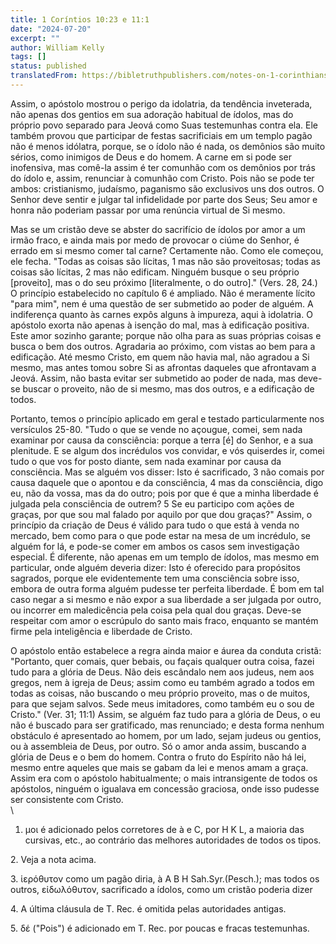 ```yaml
---
title: 1 Coríntios 10:23 e 11:1
date: "2024-07-20"
excerpt: ""
author: William Kelly
tags: []
status: published
translatedFrom: https://bibletruthpublishers.com/notes-on-1-corinthians-10-23-and-11-1/william-kelly-wk/w-kelly/lac143256-lub-16164-5
---
```


Assim, o apóstolo mostrou o perigo da idolatria, da tendência
inveterada, não apenas dos gentios em sua adoração habitual de ídolos,
mas do próprio povo separado para Jeová como Suas testemunhas contra
ela. Ele também provou que participar de festas sacrificiais em um
templo pagão não é menos idólatra, porque, se o ídolo não é nada, os
demônios são muito sérios, como inimigos de Deus e do homem. A carne em
si pode ser inofensiva, mas comê-la assim é ter comunhão com os demônios
por trás do ídolo e, assim, renunciar à comunhão com Cristo. Pois não se
pode ter ambos: cristianismo, judaísmo, paganismo são exclusivos uns dos
outros. O Senhor deve sentir e julgar tal infidelidade por parte dos
Seus; Seu amor e honra não poderiam passar por uma renúncia virtual de
Si mesmo.

Mas se um cristão deve se abster do sacrifício de ídolos por amor a um
irmão fraco, e ainda mais por medo de provocar o ciúme do Senhor, é
errado em si mesmo comer tal carne? Certamente não. Como ele começou,
ele fecha. "Todas as coisas são lícitas, 1 mas não são proveitosas;
todas as coisas são lícitas, 2 mas não edificam. Ninguém busque o seu
próprio \[proveito\], mas o do seu próximo \[literalmente, o do
outro\]." (Vers. 28, 24.) O princípio estabelecido no capítulo 6 é
ampliado. Não é meramente lícito "para mim", nem é uma questão de ser
submetido ao poder de alguém. A indiferença quanto às carnes expôs
alguns à impureza, aqui à idolatria. O apóstolo exorta não apenas à
isenção do mal, mas à edificação positiva. Este amor sozinho garante;
porque não olha para as suas próprias coisas e busca o bem dos outros.
Agradaria ao próximo, com vistas ao bem para a edificação. Até mesmo
Cristo, em quem não havia mal, não agradou a Si mesmo, mas antes tomou
sobre Si as afrontas daqueles que afrontavam a Jeová. Assim, não basta
evitar ser submetido ao poder de nada, mas deve-se buscar o proveito,
não de si mesmo, mas dos outros, e a edificação de todos.

Portanto, temos o princípio aplicado em geral e testado particularmente
nos versículos 25-80. "Tudo o que se vende no açougue, comei, sem nada
examinar por causa da consciência: porque a terra \[é\] do Senhor, e a
sua plenitude. E se algum dos incrédulos vos convidar, e vós quiserdes
ir, comei tudo o que vos for posto diante, sem nada examinar por causa
da consciência. Mas se alguém vos disser: Isto é sacrificado, 3 não
comais por causa daquele que o apontou e da consciência, 4 mas da
consciência, digo eu, não da vossa, mas da do outro; pois por que é que
a minha liberdade é julgada pela consciência de outrem? 5 Se eu
participo com ações de graças, por que sou mal falado por aquilo por que
dou graças?" Assim, o princípio da criação de Deus é válido para tudo o
que está à venda no mercado, bem como para o que pode estar na mesa de
um incrédulo, se alguém for lá, e pode-se comer em ambos os casos sem
investigação especial. É diferente, não apenas em um templo de ídolos,
mas mesmo em particular, onde alguém deveria dizer: Isto é oferecido
para propósitos sagrados, porque ele evidentemente tem uma consciência
sobre isso, embora de outra forma alguém pudesse ter perfeita liberdade.
É bom em tal caso negar a si mesmo e não expor a sua liberdade a ser
julgada por outro, ou incorrer em maledicência pela coisa pela qual dou
graças. Deve-se respeitar com amor o escrúpulo do santo mais fraco,
enquanto se mantém firme pela inteligência e liberdade de Cristo.

O apóstolo então estabelece a regra ainda maior e áurea da conduta
cristã: "Portanto, quer comais, quer bebais, ou façais qualquer outra
coisa, fazei tudo para a glória de Deus. Não deis escândalo nem aos
judeus, nem aos gregos, nem à igreja de Deus; assim como eu também
agrado a todos em todas as coisas, não buscando o meu próprio proveito,
mas o de muitos, para que sejam salvos. Sede meus imitadores, como
também eu o sou de Cristo." (Ver. 31; 11:1) Assim, se alguém faz tudo
para a glória de Deus, o eu não é buscado para ser gratificado, mas
renunciado; e desta forma nenhum obstáculo é apresentado ao homem, por
um lado, sejam judeus ou gentios, ou à assembleia de Deus, por outro. Só
o amor anda assim, buscando a glória de Deus e o bem do homem. Contra o
fruto do Espírito não há lei, mesmo entre aqueles que mais se gabam da
lei e menos amam a graça. Assim era com o apóstolo habitualmente; o mais
intransigente de todos os apóstolos, ninguém o igualava em concessão
graciosa, onde isso pudesse ser consistente com Cristo.\
\

1. μοι é adicionado pelos corretores de à e C, por Η Κ L, a maioria das
   cursivas, etc., ao contrário das melhores autoridades de todos os tipos.

2\. Veja a nota acima.

3\. ἱερόθυτον como um pagão diria, à Α Β Η Sah.Syr.(Pesch.); mas todos
os outros, εἰδωλόθυτον, sacrificado a ídolos, como um cristão poderia
dizer

4\. A última cláusula de T. Rec. é omitida pelas autoridades antigas.

5\. δέ (\"Pois\") é adicionado em T. Rec. por poucas e fracas
testemunhas.
